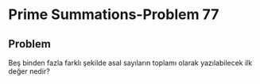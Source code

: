 # Prime Summations-Problem 77
## Problem
Beş binden fazla farklı şekilde asal sayıların toplamı olarak yazılabilecek ilk değer nedir?

